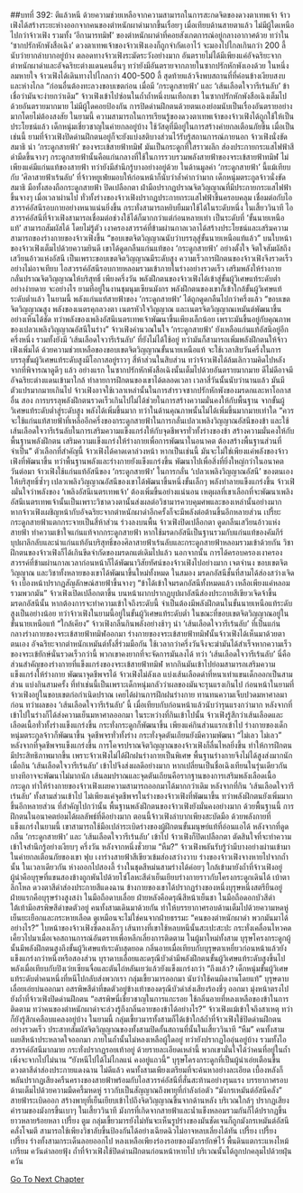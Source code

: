 ##บทที่ 392: ตีแล้วหนี
ด้วยความช่วยเหลือจากความสามารถในการสะกดจิตของดวงตาเทพเจ้า จ้าวเฟิงได้สร้างระยะห่างออกจากคนของตำหนักผาดำมากขึ้นเรื่อยๆ
เมื่อเทียบด้านสายตาแล้ว ไม่มีผู้ใดเหนือไปกว่าจ้าวเฟิง รวมทั้ง ‘อีกามารทมิฬ’ ของตำหนักผาดำที่คอยสังเกตการณ์อยู่กลางอากาศด้วย
ทว่าใน ‘ซากปรักหักพังสือเฉิง’ ดวงตาเทพเจ้าของจ้าวเฟิงเองก็ถูกจำกัดเอาไว้ จะมองไปไกลเกินกว่า 200 ลี้นับว่ายากลำบากอยู่บ้าง
ตลอดทางจ้าวเฟิงระมัดระวังอย่างมาก อันตรายไม่ได้มีเพียงแค่อัจฉริยะจากตำหนักผาดำและอัจฉริยะต่างแดนคนอื่นๆ ทว่ายังมีอันตรายจากภายในซากปรักหักพังเองด้วย
ในหนึ่งลมหายใจ จ้าวเฟิงได้เดินทางไปไกลกว่า 400-500 ลี้ สุดท้ายแล้วจึงพบสถานที่ที่ค่อนข้างเงียบสงบและห่างไกล
“ก่อนอื่นต้องทะลวงขอบเขตก่อน เมื่อมี ‘กระดูกสายฟ้า’ และ ‘เส้นเลือดใจวารีเร้นลับ’ ข้าเชื่อว่ามันจะง่ายกว่าเดิม”
จ้าวเฟิงเข้าไปซ่อนในถ้ำถ้ำหนึ่งบนเทือกเขา
ในซากปรักหักพังสือเฉิงเต็มไปด้วยอันตรายมากมาย ไม่มีผู้ใดคอยป้องกัน การปิดด่านฝึกตนด้วยตนเองย่อมนับเป็นเรื่องอันตรายอย่างมากโดยไม่ต้องสงสัย
ในยามนี้ ความสามารถในการเรียนรู้ของดวงตาเทพเจ้าของจ้าวเฟิงได้ถูกใช้ให้เป็นประโยชน์แล้ว
เด็กหนุ่มเชี่ยวชาญในค่ายกลอยู่บ้าง ใช้วัสดุที่มีอยู่ในการสร้างค่ายกลเตือนภัยขึ้น
เมื่อเป็นเช่นนี้ ยามที่จ้าวเฟิงปิดด่านฝึกตนอยู่ก็จะยังแบ่งสติบางส่วนไว้รับรู้สถานการณ์ภายนอก
จ้าวเฟิงนั่งขัดสมาธิ นำ ‘กระดูกสายฟ้า’ ของจระเข้สายฟ้าทมิฬ มันเป็นกระดูกที่ใสราวผลึก ส่องประกายกระแสไฟฟ้าสีดำมืดขึ้นจางๆ
กระดูกสายฟ้านั้นคือแก่นกลางที่ใช้ในการรวบรวมพลังสายฟ้าของจระเข้สายฟ้าทมิฬ ไม่เพียงแค่มีแก่นแท้ของสายฟ้า ทว่ายังมีสำนึกรู้บางอย่างอยู่ด้วย
ในด้านมูลค่า ‘กระดูกสายฟ้า’ นี้แม้เทียบกับ ‘ศิลาสายฟ้าเร้นลับ’ ที่จ้าวหยูเฟ่ยมอบให้ก่อนหน้าก็นับว่าล้ำค่ากว่ามาก
เด็กหนุ่มตระกูลจ้าวนั่งขัดสมาธิ มือทั้งสองถือกระดูกสายฟ้า ปิดเปลือกตา ฝ่ามือปรากฏปราณจิตวิญญาณที่มีประกายกระแสไฟฟ้าขึ้นจางๆ
เมื่อเวลาผ่านไป
ทั่วทั้งร่างของจ้าวเฟิงปรากฏประกายกระแสไฟฟ้าขึ้นครอบคลุม เชื่อมต่อกับไอสวรรค์อัสนีรอบกายอย่างหนาแน่นยิ่งขึ้น กระทั่งสามารถหยิบยืมมาใช้ได้ในระดับหนึ่ง
ในเสี้ยววินาที ไอสวรรค์อัสนีที่จ้าวเฟิงสามารถเชื่อมต่อช่วงใช้ได้ก็มากกว่าแต่ก่อนหลายเท่า เป็นระดับที่ ‘ขั้นนายเหนือแท้’ สามารถสัมผัสได้
โดยไม่รู้ตัว เงาครองสวรรค์ที่ข้ามผ่านกาลเวลาได้สร้างประโยชน์และเสริมความสามารถของร่างกายของจ้าวเฟิงขึ้น
“ขอบเขตจิตวิญญาณนับว่าบรรลุสู่ขั้นนายเหนือแท้แล้ว”
บนใบหน้าของจ้าวเฟิงเต็มไปด้วยความยินดี
เขาได้ดูดกลืนแก่นแท้ของ ‘กระดูกสายฟ้า’ อย่างตั้งใจ จิตใจสัมผัสถึงเสวียนอ้าวแห่งอัสนี
เป็นเพราะขอบเขตจิตวิญญาณมีระดับสูง ความเร็วการฝึกตนของจ้าวเฟิงจึงรวดเร็วอย่างไม่อาจเทียบ ไอสวรรค์อัสนีรอบกายหลอมรวมเข้าภายในร่างอย่างรวดเร็ว เสริมพลังให้ร่างกาย กลั่นปราณจิตวิญญาณให้บริสุทธิ์
เพียงครึ่งวัน
พลังฝึกตนของจ้าวเฟิงได้เข้าสู่ขั้นผู้วิเศษแท้ระดับต่ำอย่างง่ายดาย จะอย่างไร ยามที่อยู่ในงานชุมนุมเซียนมังกร พลังฝึกตนของเขาก็เข้าใกล้ขั้นผู้วิเศษแท้ระดับต่ำแล้ว
ในยามนี้ พลังแก่นแท้สายฟ้าของ ‘กระดูกสายฟ้า’ ได้ถูกดูดกลืนไปกว่าครึ่งแล้ว
“ขอบเขตจิตวิญญาณสูง พลังของเนตรคุกลวงตา เนตรหัวใจวิญญาณ และเนตรจิตวิญญาณเหมันต์พัฒนาขึ้นอย่างเห็นได้ชัด ทว่าพลังของเพลิงอัสนีเนตรเทพเจ้าพัฒนาขึ้นเพียงเล็กน้อย เพราะมันขึ้นอยู่กับคุณภาพของเปลวเพลิงวิญญาณอัสนีในร่าง”
จ้าวเฟิงคำนวณในใจ
‘กระดูกสายฟ้า’ ยังเหลือแก่นแท้อัสนีอยู่อีกครึ่งหนึ่ง รวมทั้งยังมี ‘เส้นเลือดใจวารีเร้นลับ’ ที่ยังไม่ได้ใช้อยู่ ทว่ามันก็สามารถเพิ่มพลังฝึกตนให้จ้าวเฟิงเพิ่มได้
ด้วยความช่วยเหลือของขอบเขตจิตวิญญาณขั้นนายเหนือแท้ จะใช้เวลาสิบวันครึ่งในการบรรลุขั้นผู้วิเศษแท้ระดับสูงมีโอกาสอยู่ราวๆ สี่ห้าส่วนในสิบส่วน
ทว่าจ้าวเฟิงได้ล้มเลิกวามคิดไปหลังจากที่พิจารณาดูดีๆ แล้ว
อย่างแรก ในซากปรักหักพังสือเฉิงนั้นเต็มไปด้วยอันตรายมากมาย ดีไม่ดีอาจมีอัจฉริยะต่างแดนเข้ามาใกล้ ทำลายการฝึกตนของเขาได้ตลอดเวลา
เวลาสี่วันนั้นนับว่านานแล้ว มันมีตัวแปรมากมายเกินไป จ้าวเฟิงอาจใช้เวลาเหล่านั้นในการสำรวจซากปรักหักพังของมรดกและหาโอกาสอื่น
สอง การบรรลุพลังฝึกตนรวดเร็วเกินไปไม่ได้ช่วยในการสร้างความมั่นคงให้กับพื้นฐาน จากขั้นผู้วิเศษแท้ระดับต่ำสู่ระดับสูง พลังได้เพิ่มขึ้นมาก ทว่าในด้านคุณภาพนั้นไม่ได้เพิ่มขึ้นมากมายเท่าใด
“ควรจะใช้แก่นแท้สายฟ้าที่เหลืออีกครึ่งของกระดูกสายฟ้าในการกลั่นเปลวเพลิงวิญญาณอัสนีของข้า และใช้เส้นเลือดใจวารีเร้นลับในการเสริมความแข็งแกร่งให้กับจุดชีพจรทั่วทั้งร่างของข้า สร้างความมั่นคงให้กับพื้นฐานพลังฝึกตน เสริมความแข็งแกร่งให้ร่างกายเพื่อการพัฒนาในอนาคต ต้องสร้างพื้นฐานส่วนที่จำเป็น”
ตัวเลือกที่สำคัญนี้ จ้าวเฟิงได้คาดเดาล่วงหน้า
หากเป็นเช่นนี้ มันจะไม่ใช่เพียงแค่พลังของจ้าวเฟิงที่พัฒนาขึ้น ทว่าพื้นฐานพลังและร่างกายยังแข็งแกร่งขึ้น พัฒนาไปเพื่อสิ่งที่ยิ่งใหญ่กว่าในอนาคต
วันต่อมา
จ้าวเฟิงใช้แก่นแท้อัสนีของ ‘กระดูกสายฟ้า’ ในการกลั่น ‘เปลวเพลิงวิญญาณอัสนี’ ของตนเองให้บริสุทธิ์ซ้ำๆ
เปลวเพลิงวิญญาณอัสนีของเขาได้พัฒนาขึ้นหนึ่งขั้นเล็กๆ พลังทำลายแข็งแกร่งขึ้น
จ้าวเฟิงมั่นใจว่าพลังของ ‘เพลิงอัสนีเนตรเทพเจ้า’ ต้องเพิ่มขึ้นอย่างแน่นอน
เหตุผลที่เขาเลือกที่จะพัฒนาเพลิงอัสนีเนตรเทพเจ้านั้นเป็นเพราะวิชาดวงตานั้นส่งผลต่อวิชามารควบคุมศพและของเหล่านั้นอย่างมาก
หากจ้าวเฟิงเผชิญหน้ากับอัจฉริยะจากตำหนักผาดำอีกครั้งก็จะมีพลังต่อต้านขึ้นอีกหลายส่วน
เปรี้ยะ
กระดูกสายฟ้าแตกกระจายเป็นสี่ห้าส่วน ร่วงลงบนพื้น
จ้าวเฟิงปิดเปลือกตา ดูดกลืนเสวียนอ้าวแห่งสายฟ้า ทำความเข้าใจแก่นแท้จากกระดูกสายฟ้า
หากใช้มรดกอัสนีเป็นฐานรวมกับแก่นแท้ของคัมภีร์บุปผาลึกลับและนำแก่นแท้อันบริสุทธิ์ของศิลาสายฟ้าเร้นลับและกระดูกสายฟ้าหลอมรวมเข้าด้วยกัน วิชาฝึกตนของจ้าวเฟิงก็ได้เกินขีดจำกัดของมรดกแต่เดิมไปแล้ว
นอกจากนั้น การได้ครอบครองเงาครองสวรรค์ที่ข้ามผ่านกาลเวลาก่อนหน้าก็ได้พัฒนาวิสัยทัศน์ของจ้าวเฟิงไปอย่างมาก เจตจำนง ขอบเขตจิตวิญญาณ และวิชาทั้งหลายของเขาได้พัฒนาขึ้นใหม่ทั้งหมด
ในสมอง
มรดกอัสนีชั้นที่สามได้ส่องสว่างเจิดจ้า เบื้องหน้าปรากฏสัญลักษณ์สายฟ้าขึ้นจางๆ
“ข้าได้เข้าใจมรดกอัสนีทั้งหมดแล้ว เหลือเพียงแค่หลอมรวมพวกมัน”
จ้าวเฟิงเปิดเปลือกตาขึ้น บนหน้าผากปรากฏบุปผาอัสนีส่องประกายสีเขียวเจิดจ้าขึ้น
มรดกอัสนีนั้น หากต้องการจะทำความเข้าใจถึงระดับนี้ จำเป็นต้องมีพลังฝึกตนในขั้นนายเหนือแท้ระดับสูงเป็นอย่างน้อย
ทว่าจ้าวเฟิงในยามนี้อยู่ในขั้นผู้วิเศษแท้ระดับต่ำ ในขณะที่ขอบเขตจิตวิญญาณอยู่ในขั้นนายเหนือแท้
“ใกล้เคียง”
จ้าวเฟิงกลืนกินพลังอย่างช้าๆ นำ ‘เส้นเลือดใจวารีเร้นลับ’ ที่เป็นแก่นกลางร่างกายของจระเข้สายฟ้าทมิฬออกมา
ร่างกายของจระเข้สายฟ้าทมิฬนั้นจ้าวเฟิงได้เห็นมาด้วยตาตนเอง อัจฉริยะจากตำหนักเหมันต์ทั้งสี่ร่วมมือกัน ใช้เวลากว่าครึ่งวันจึงจะฆ่ามันได้สำเร็จหากความเร็วของจระเข้ยักษ์นั่นรวดเร็วกว่านี้ พวกเขาคงยากที่จะจัดการมันลงได้
ทว่า ‘เส้นเลือดใจวารีเร้นลับ’ นี่คือส่วนสำคัญของร่างกายที่แข็งแกร่งของจระเข้สายฟ้าทมิฬ หากกินมันเข้าไปย่อมสามารถเสริมความแข็งแกร่งให้ร่างกาย พัฒนาจุดชีพจรได้
จ้าวเฟิงไม่ลังเล แบ่งเส้นเลือดดำที่หนาเท่าแขนเด็กออกเป็นสามส่วน แบ่งกินสามครั้ง
ที่ทำเช่นนี้เป็นเพราะเด็กหนุ่มกลัวว่าผลของมันจะรุนแรงเกินไป
ก่อนหน้าในยามที่จ้าวเฟิงอยู่ในขอบเขตก่อกำเนิดปราณ เคยได้ผ่านการฝึกฝนร่างกาย ทานทนความเจ็บปวดมหาศาลมาก่อน
ทว่าผลของ ‘เส้นเลือดใจวารีเร้นลับ’ นี้ เมื่อเทียบกับก่อนหน้าแล้วนับว่ารุนแรงกว่ามาก หลังจากที่เข้าไปในร่างก็ได้ส่งความเย็นมหาศาลออกมา
ในระหว่างที่กินเข้าไปนั้น จ้าวเฟิงรู้สึกว่าเส้นเลือดและเลือดเนื้อทั่วทั้งร่างแข็งแกร่งขึ้น กระทั่งกระดูกก็พัฒนาขึ้น
เพียงแค่กินส่วนแรกเข้าไป ร่างกายของเด็กหนุ่มตระกูลจ้าวก็พัฒนาขึ้น จุดชีพจรทั่วทั้งร่าง กระทั่งจุดตันเถียนยังมีความพัฒนา
“ไม่เลว ไม่เลว”
หลังจากที่จุดชีพจรแข็งแกร่งขึ้น การโคจรปราณจิตวิญญาณของจ้าวเฟิงก็ลื่นไหลยิ่งขึ้น ทำให้การฝึกตนมีประสิทธิภาพมากขึ้น
เพราะจ้าวเฟิงไม่ได้ฝึกฝนร่างกายเป็นพิเศษ พื้นฐานร่างกายจึงไม่ได้สูงส่งมากนัก เมื่อกิน ‘เส้นเลือดใจวารีเร้นลับ’ เข้าไปจึงส่งผลดีอย่างมาก หากเปลี่ยนเป็นชื่อเฉิงเทียนในรุ่นเดียวกัน บางทีอาจจะพัฒนาไม่มากนัก
เส้นลมปราณและจุดตันเถียนคือรากฐานของการเสริมพลังเลือดเนื้อกระดูก ทำให้ร่างกายของจ้าวเฟิงเผยความสามารถออกมาได้มากกว่าเดิม
หลังจากที่กิน ‘เส้นเลือดใจวารีเร้นลับ’ ทั้งสามส่วนเข้าไป ไม่เพียงแค่จุดชีพจรในร่างของจ้าวเฟิงที่พัฒนาขึ้น ทว่าพลังฝึกตนยังเพิ่มมากขึ้นอีกหลายส่วน
ที่สำคัญไปกว่านั้น พื้นฐานพลังฝึกตนของจ้าวเฟิงยังมั่นคงอย่างมาก ด้วยพื้นฐานนี้ การฝึกตนในอนาคตย่อมได้ผลลัพธ์ที่ดีอย่างมาก
ตอนนี้จ้าวเฟิงลำบากเพียงสะบัดมือ ด้วยพลังกายที่แข็งแกร่งในยามนี้ เขาสามารถใช้มือเปล่าระเบิดร่างของผู้ฝึกตนขั้นมนุษย์แท้ที่อ่อนแอได้
หลังจากที่ดูดกลืน ‘กระดูกสายฟ้า’ และ ‘เส้นเลือดใจวารีเร้นลับ’ เข้าไป จ้าวเฟิงก็ปิดเปลือกตา ตัดสินใจที่จะทำความเข้าใจสำนึกรู้อย่างเงียบๆ ครึ่งวัน
หลังจากหนึ่งชั่วยาม
“หืม?”
จ้าวเฟิงพลันรับรู้ว่ามีบางอย่างผ่านเข้ามาในค่ายกลเตือนภัยของเขา
ฟุบ
เงาร่างสายฟ้าสีเขียวเข้มส่องสว่างวาบ ร่างของจ้าวเฟิงจางหายไปจากถ้ำนั้น
ในเวลาเดียวกัน
ห่างออกไปสองลี้ ร่างในชุดสีหม่นสามร่างได้ค่อยๆ ใกล้เข้ามายังถ้ำที่จ้าวเฟิงอยู่
ผู้นำคือบุรุษที่แขนสองข้างถูกพันไปด้วยโซ่โลหะสีดำเย็นเยียบร่างกายราวกับโครงกระดูกเดินได้ เบ้าตาลึกโหล ดวงตาสีดำส่องประกายสีแดงฉาน
ข้างกายของเขาได้ปรากฏร่างของหนึ่งบุรุษหนึ่งสตรียืนอยู่
ฝ่ายแรกคือบุรุษร่างสูงสง่า ในมือถือดาบเลื่อย ฝ่ายหลังคือดรุณีสีหน้าเย็นชา ในมือถือดอกบัวสีดำ ใต้เท้ามีอสรพิษสีดำขดตัวอยู่
คนทั้งสามเดินมาด้วยกัน ทำให้บรรยากาศรอบด้านเต็มไปด้วยความหดหู่เย็นยะเยือกและกระหายเลือด ดูเหมือนจะไม่ใช่คนจากฝ่ายธรรมะ
“คนของตำหนักผาดำ พวกมันมาได้อย่างไร?”
ใบหน้าของจ้าวเฟิงซีดลงเล็กๆ
เส้นทางที่เขาใช้หลบหนีนั้นสะเปะสะปะ กระทั่งเคลื่อนไหวคดเคี้ยวไปมาเมื่อเจอสถานการณ์อันตรายเพื่อหลีกเลี่ยงการติดตาม
ในผู้มาใหม่ทั้งสาม บุรุษโครงกระดูกผู้นั้นมีพลังฝึกตนสูงถึงขั้นผู้วิเศษแท้เระดับสุดยอด กลิ่นอายเมื่อเทียบกับบุรุษตาเหยี่ยวก่อนหน้าแล้วยังแข็งแกร่งกว่าหนึ่งหรือสองส่วน
บุราดาบเลื่อยและดรุณีบัวดำมีพลังฝึกตนขั้นผู้วิเศษแท้ระดับสูงขึ้นไป พลังเมื่อเทียบกับปิงเว่ยเซียนจื่อและตันไถ่หลันเยว่แล้วยังแข็งแกร่งกว่า
“ถึงแล้ว? เด็กหนุ่มขั้นผู้วิเศษแท้ระดับต่ำคนหนึ่งที่หนีไปกลับส่งพวกเรา กลุ่มเขี้ยวมารออกมา นับว่าใช้คนผิดงานโดยแท้”
บุรุษดาบเลื่อยเอ่ยบ่นออกมา
อสรพิษสีดำที่ขดตัวอยู่ข้างเท้าของดรุณีบัวดำส่งเสียงร้องชี่ๆ ออกมา มุ่งหน้าตรงไปยังถ้ำที่จ้าวเฟิงปิดด่านฝึกตน
“อสรพิษนี่เชี่ยวชาญในการแกะรอย ใช้กลิ่นอายที่หลงเหลือของข้าในการติดตาม ทว่าคนของตำหนักผาดำจะล่วงรู้ถึงกลิ่นอายของข้าได้อย่างไร?”
จ้าวเฟิงแม้เข้าใจถึงสาเหตุ ทว่าก็ยังรู้สึกเคลือบแคลงอยู่บ้าง
ในยามนี้
กลุ่มเขี้ยวมารทั้งสามก็ได้เข้าใกล้ถ้ำที่จ้าวเฟิงใช้ปิดด่านฝึกตนอย่างรวดเร็ว ประสาทสัมผัสจิตวิญญาณของทั้งสามปิดกั้นสถานที่นั้นในเสี้ยววินาที
“หืม”
คนทั้งสามเผยสีหน้าประหลาดใจออกมา ภายในถ้ำนั้นไม่หลงเหลือผู้ใดอยู่ ทว่ายังปรากฏไออุ่นอยู่บ้าง รวมทั้งไอสวรรค์อัสนีมากมาย กระทั่งปรากฏรอยเท้าอยู่
ด้วยรายละเอียดเหล่านี้ พวกเขามั่นใจได้ว่าคนที่อยู่ในถ้ำเพิ่งจะจากไปไม่นาน
“ยังหนีไปได้ไม่ไกลแน่ คงอยู่แถวนี้”
บุรุษโครงกระดูกที่เป็นผู้นำเอ่ยเตือนขึ้น ดวงตาสีดำส่องประกายแดงฉาน
ไม่ดีแล้ว
คนทั้งสามเพียงเตรียมที่จะค้นหาอย่างละเอียด เบื้องหลังก็พลันปรากฏเสียงครืนครางของสายฟ้าพร้อมกับไอสวรรค์อัสนีที่สั่นสะท้านอย่างรุนแรง
บรรยากาศรอบด้านเต็มไปด้วยความมืดครึ้มหดหู่ ราวกับเป็นสัญญาณถึงพายุที่กำลังก่อตัว
“มังกรเหมันต์อัสนีคลั่ง”
สายฟ้าระเบิดออก สร้างพายุที่เย็นเยียบเข้าไปถึงจิตวิญญาณขึ้นจากด้านหลัง บริเวณใกล้ๆ ปรากฏเสียงคำรามของมังกรขึ้นเบาๆ
ในเสี้ยววินาที มังกรที่เกิดจากสายฟ้าและน้ำแข็งหลอมรวมกันก็ได้ปรากฏขึ้น ยาวหลายร้อยหลา
เปรี้ยง ตูม
กลุ่มเขี้ยวมารยังไม่ทันจะเห็นรูปร่างของมันชัดเจนก็ถูกมังกรเหมันต์อัสนีคลั่งโจมตี สามารถใช้เพียงวิชาลับขึ้นป้องกันได้อย่างเฉียดฉิวไม่อาจหลบเลี่ยงได้ทัน
เปรี้ยง เปรี้ยง เปรี้ยง
ร่างทั้งสามกระเด็นลอยออกไป หลงเหลือเพียงร่องรอยของมังกรยักษ์ไว้ พื้นดินแตกระแหงไหม้เกรียม ควันดำลอยฟุ้ง ถ้ำที่จ้าวเฟิงใช้ปิดด่านฝึกตนก่อนหน้าหายไป
บริเวณนั้นได้ถูกปกคลุมไปด้วยฝุ่นควัน


[Go To Next Chapter]( ./172.md)